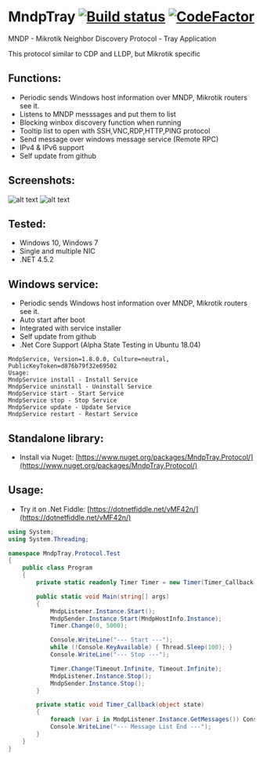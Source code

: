 # MndpTray [![Build status](https://ci.appveyor.com/api/projects/status/decjg2rq0hwn77rq?svg=true)](https://ci.appveyor.com/project/xmegz/mndptray) [![CodeFactor](https://www.codefactor.io/repository/github/xmegz/mndptray/badge)](https://www.codefactor.io/repository/github/xmegz/mndptray)
MNDP - Mikrotik Neighbor Discovery Protocol - Tray Application

This protocol similar to CDP and LLDP, but Mikrotik specific

## Functions:
* Periodic sends Windows host information over MNDP, Mikrotik routers see it.
* Listens to MNDP messsages and put them to list
* Blocking winbox discovery function when running
* Tooltip list to open with SSH,VNC,RDP,HTTP,PING protocol
* Send message over windows message service (Remote RPC)
* IPv4 & IPv6 support
* Self update from github

## Screenshots:
![alt text](https://raw.githubusercontent.com/xmegz/MndpTray/master/MndpTray/MndpTray/Images/screenshot6.png)
![alt text](https://raw.githubusercontent.com/xmegz/MndpTray/master/MndpTray/MndpTray/Images/screenshot5.png)

## Tested:
* Windows 10, Windows 7
* Single and multiple NIC
* .NET 4.5.2

## Windows service:
* Periodic sends Windows host information over MNDP, Mikrotik routers see it.
* Auto start after boot
* Integrated with service installer
* Self update from github
* .Net Core Support (Alpha State Testing in Ubuntu 18.04)
```
MndpService, Version=1.8.0.0, Culture=neutral, PublicKeyToken=d876b79f32e69502
Usage:
MndpService install - Install Service
MndpService uninstall - Uninstall Service
MndpService start - Start Service
MndpService stop - Stop Service
MndpService update - Update Service
MndpService restart - Restart Service
```

## Standalone library:
* Install via Nuget: [https://www.nuget.org/packages/MndpTray.Protocol/](https://www.nuget.org/packages/MndpTray.Protocol/)

## Usage: 
* Try it on .Net Fiddle: [https://dotnetfiddle.net/vMF42n/](https://dotnetfiddle.net/vMF42n/)
```C#
using System;
using System.Threading;

namespace MndpTray.Protocol.Test
{
    public class Program
    {
        private static readonly Timer Timer = new Timer(Timer_Callback, null, Timeout.Infinite, Timeout.Infinite);

        public static void Main(string[] args)
        {
            MndpListener.Instance.Start();
            MndpSender.Instance.Start(MndpHostInfo.Instance);
            Timer.Change(0, 5000);

            Console.WriteLine("--- Start ---");
            while (!Console.KeyAvailable) { Thread.Sleep(100); }
            Console.WriteLine("--- Stop ---");

            Timer.Change(Timeout.Infinite, Timeout.Infinite);
            MndpListener.Instance.Stop();
            MndpSender.Instance.Stop();
        }

        private static void Timer_Callback(object state)
        {
            foreach (var i in MndpListener.Instance.GetMessages()) Console.WriteLine(i.Value.ToString());
            Console.WriteLine("--- Message List End ---");
        }
    }
}
```
